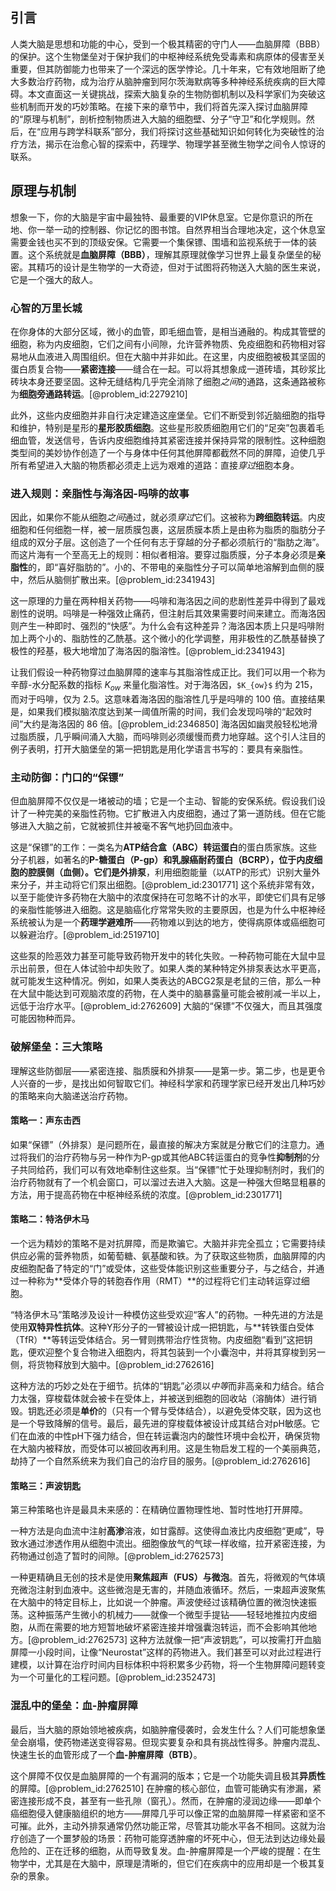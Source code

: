 ## 引言
人类大脑是思想和功能的中心，受到一个极其精密的守门人——血脑屏障（BBB）的保护。这个生物堡垒对于保护我们的中枢神经系统免受毒素和病原体的侵害至关重要，但其防御能力也带来了一个深远的医学悖论。几十年来，它有效地阻断了绝大多数治疗药物，成为治疗从脑肿瘤到阿尔茨海默病等多种神经系统疾病的巨大障碍。本文直面这一关键挑战，探索大脑复杂的生物防御机制以及科学家们为突破这些机制而开发的巧妙策略。在接下来的章节中，我们将首先深入探讨血脑屏障的“原理与机制”，剖析控制物质进入大脑的细胞壁、分子“守卫”和化学规则。然后，在“应用与跨学科联系”部分，我们将探讨这些基础知识如何转化为突破性的治疗方法，揭示在治愈心智的探索中，药理学、物理学甚至微生物学之间令人惊讶的联系。

## 原理与机制

想象一下，你的大脑是宇宙中最独特、最重要的VIP休息室。它是你意识的所在地、你一举一动的控制器、你记忆的图书馆。自然界相当合理地决定，这个休息室需要金钱也买不到的顶级安保。它需要一个集保镖、围墙和监视系统于一体的装置。这个系统就是**血脑屏障（BBB）**，理解其原理就像学习世界上最复杂堡垒的秘密。其精巧的设计是生物学的一大奇迹，但对于试图将药物送入大脑的医生来说，它是一个强大的敌人。

### 心智的万里长城

在你身体的大部分区域，微小的血管，即毛细血管，是相当通融的。构成其管壁的细胞，称为内皮细胞，它们之间有小间隙，允许营养物质、免疫细胞和药物相对容易地从血液进入周围组织。但在大脑中并非如此。在这里，内皮细胞被极其坚固的蛋白质复合物——**紧密连接**——缝合在一起。可以将其想象成一道砖墙，其砂浆比砖块本身还要坚固。这种无缝结构几乎完全消除了细胞*之间*的通路，这条通路被称为**细胞旁通路转运**。[@problem_id:2279210]

此外，这些内皮细胞并非自行决定建造这座堡垒。它们不断受到邻近脑细胞的指导和维护，特别是星形的**星形胶质细胞**。这些星形胶质细胞用它们的“足突”包裹着毛细血管，发送信号，告诉内皮细胞维持其紧密连接并保持异常的限制性。这种细胞类型间的美妙协作创造了一个与身体中任何其他屏障都截然不同的屏障，迫使几乎所有希望进入大脑的物质都必须走上远为艰难的道路：直接*穿过*细胞本身。

### 进入规则：亲脂性与海洛因-吗啡的故事

因此，如果你不能从细胞*之间*通过，就必须*穿过*它们。这被称为**跨细胞转运**。内皮细胞和任何细胞一样，被一层质膜包裹，这层质膜本质上是由称为脂质的脂肪分子组成的双分子层。这创造了一个任何有志于穿越的分子都必须航行的“脂肪之海”。而这片海有一个至高无上的规则：相似者相溶。要穿过脂质膜，分子本身必须是**亲脂性**的，即“喜好脂肪的”。小的、不带电的亲脂性分子可以简单地溶解到血侧的膜中，然后从脑侧扩散出来。[@problem_id:2341943]

这一原理的力量在两种相关药物——吗啡和海洛因之间的悲剧性差异中得到了最戏剧性的说明。吗啡是一种强效止痛药，但注射后其效果需要时间来建立。而海洛因则产生一种即时、强烈的“快感”。为什么会有这种差异？海洛因本质上只是吗啡附加上两个小的、脂肪性的乙酰基。这个微小的化学调整，用非极性的乙酰基替换了极性的羟基，极大地增加了海洛因的脂溶性。[@problem_id:2341943]

让我们假设一种药物穿过血脑屏障的速率与其脂溶性成正比。我们可以用一个称为辛醇-水分配系数的指标 $K_{ow}$ 来量化脂溶性。对于海洛因，`$K_{ow}$` 约为 215，而对于吗啡，仅为 2.5。这意味着海洛因的脂溶性几乎是吗啡的 100 倍。直接结果是，如果我们模拟脑浓度达到某一阈值所需的时间，我们会发现吗啡的“起效时间”大约是海洛因的 86 倍。[@problem_id:2346850] 海洛因如幽灵般轻松地滑过脂质膜，几乎瞬间涌入大脑，而吗啡则必须缓慢而费力地穿越。这个引人注目的例子表明，打开大脑堡垒的第一把钥匙是用化学语言书写的：要具有亲脂性。

### 主动防御：门口的“保镖”

但血脑屏障不仅仅是一堵被动的墙；它是一个主动、智能的安保系统。假设我们设计了一种完美的亲脂性药物。它扩散进入内皮细胞，通过了第一道防线。但在它能够进入大脑之前，它就被抓住并被毫不客气地扔回血液中。

这是“保镖”的工作：一类名为**ATP结合盒（ABC）转运蛋白**的蛋白质家族。这些分子机器，如著名的**P-糖蛋白（P-gp）**和乳腺癌耐药蛋白（BCRP），位于内皮细胞的腔膜侧（血侧）。它们是**外排泵**，利用细胞能量（以ATP的形式）识别大量外来分子，并主动将它们泵出细胞。[@problem_id:2301771] 这个系统非常有效，以至于能使许多药物在大脑中的浓度保持在可忽略不计的水平，即使它们具有足够的亲脂性能够进入细胞。这是脑癌化疗常常失败的主要原因，也是为什么中枢神经系统被认为是一个**药理学避难所**——药物难以到达的地方，使得病原体或癌细胞可以躲避治疗。[@problem_id:2519710]

这些泵的险恶效力甚至可能导致药物开发中的转化失败。一种药物可能在大鼠中显示出前景，但在人体试验中却失败了。如果人类的某种特定外排泵表达水平更高，就可能发生这种情况。例如，如果人类表达的ABCG2泵是老鼠的三倍，那么一种在大鼠中能达到可观脑浓度的药物，在人类中的脑暴露量可能会被削减一半以上，远低于治疗水平。[@problem_id:2762609] 大脑的“保镖”不仅强大，而且其强度可能因物种而异。

### 破解堡垒：三大策略

理解这些防御层——紧密连接、脂质膜和外排泵——是第一步。第二步，也是更令人兴奋的一步，是找出如何智取它们。神经科学家和药理学家已经开发出几种巧妙的策略来向大脑递送治疗药物。

#### 策略一：声东击西
如果“保镖”（外排泵）是问题所在，最直接的解决方案就是分散它们的注意力。通过将我们的治疗药物与另一种作为P-gp或其他ABC转运蛋白的竞争性**抑制剂**的分子共同给药，我们可以有效地牵制住这些泵。当“保镖”忙于处理抑制剂时，我们的治疗药物就有了一个机会窗口，可以溜过去进入大脑。这是一种强大但略显粗暴的方法，用于提高药物在中枢神经系统的浓度。[@problem_id:2301771]

#### 策略二：特洛伊木马
一个远为精妙的策略不是对抗屏障，而是欺骗它。大脑并非完全孤立；它需要持续供应必需的营养物质，如葡萄糖、氨基酸和铁。为了获取这些物质，血脑屏障的内皮细胞配备了特定的“门”或受体，这些受体能识别这些重要分子，与之结合，并通过一种称为**受体介导的转胞吞作用（RMT）**的过程将它们主动转运穿过细胞。

“特洛伊木马”策略涉及设计一种模仿这些受欢迎“客人”的药物。一种先进的方法是使用**双特异性抗体**。这种Y形分子的一臂被设计成一把钥匙，与**转铁蛋白受体（TfR）**等转运受体结合。另一臂则携带治疗性货物。内皮细胞“看到”这把钥匙，便欢迎整个复合物进入细胞内，将其包装到一个小囊泡中，并将其穿梭到另一侧，将货物释放到大脑中。[@problem_id:2762616]

这种方法的巧妙之处在于细节。抗体的“钥匙”必须以*中等*而非高亲和力结合。结合力太强，穿梭载体就会被卡在受体上，并被送到细胞的回收站（溶酶体）进行销毁。钥匙还必须是**单价**的（只有一个臂与受体结合），以避免受体交联，因为这也是一个导致降解的信号。最后，最先进的穿梭载体被设计成其结合对pH敏感。它们在血液的中性pH下强力结合，但在转运囊泡内的酸性环境中会松开，确保货物在大脑内被释放，而受体可以被回收再利用。这是生物启发工程的一个美丽典范，劫持了一个自然系统来为我们自己的治疗目的服务。[@problem_id:2762616]

#### 策略三：声波钥匙
第三种策略也许是最具未来感的：在精确位置物理性地、暂时性地打开屏障。

一种方法是向血流中注射**高渗**溶液，如甘露醇。这使得血液比内皮细胞“更咸”，导致水通过渗透作用从细胞中流出。细胞像放气的气球一样收缩，拉开紧密连接，为药物通过创造了暂时的间隙。[@problem_id:2762573]

一种更精确且无创的技术是使用**聚焦超声（FUS）与微泡**。首先，将微观的气体填充微泡注射到血液中。这些微泡是无害的，并随血液循环。然后，一束超声波聚焦在大脑中的特定目标上，比如说一个肿瘤。声波使经过该精确位置的微泡快速振荡。这种振荡产生微小的机械力——就像一个微型手提钻——轻轻地推拉内皮细胞，从而在需要的地方短暂地破坏紧密连接并增强囊泡转运，而不会影响其他地方。[@problem_id:2762573] 这种方法就像一把“声波钥匙”，可以按需打开血脑屏障一小段时间，让像“Neurostat”这样的药物进入。我们甚至可以对此过程进行建模，以计算在治疗时间内目标体积中将积累多少药物，将一个生物屏障问题转变为一个可量化的工程问题。[@problem_id:2352473]

### 混乱中的堡垒：血-肿瘤屏障

最后，当大脑的原始领地被疾病，如脑肿瘤侵袭时，会发生什么？人们可能想象堡垒会崩塌，使药物递送变得容易。但现实要复杂和具有挑战性得多。肿瘤内混乱、快速生长的血管形成了一个**血-肿瘤屏障（BTB）**。

这个屏障不仅仅是血脑屏障的一个有漏洞的版本；它是一个功能失调且极其**异质性**的屏障。[@problem_id:2762510] 在肿瘤的核心部位，血管可能确实有渗漏，紧密连接形成不良，甚至有一些孔隙（窗孔）。然而，在肿瘤的浸润边缘——即单个癌细胞侵入健康脑组织的地方——屏障几乎可以像正常的血脑屏障一样紧密和坚不可摧。此外，主动外排泵通常仍然功能正常，尽管其功能水平各不相同。这就为治疗创造了一个噩梦般的场景：药物可能穿透肿瘤的坏死中心，但无法到达边缘处最危险的、正在迁移的细胞，从而导致复发。血-肿瘤屏障是一个严峻的提醒：在生物学中，尤其是在大脑中，原理是清晰的，但它们在疾病中的应用却是一个极其复杂的景象。


